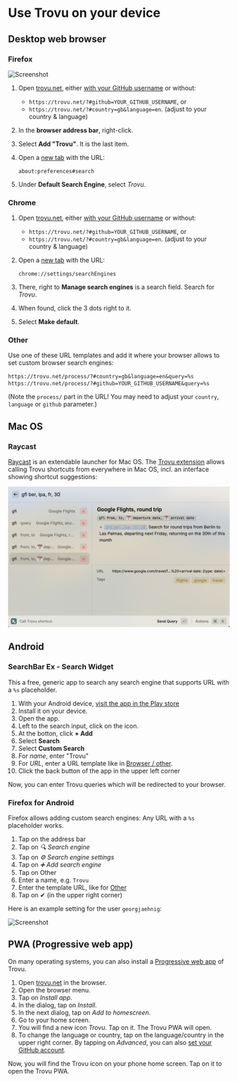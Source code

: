 # Use Trovu on your device

## Desktop web browser

### Firefox

![Screenshot](img/firefox.png)

1.  Open [trovu.net](https://trovu.net/), either [with your GitHub username](advanced.md) or without:
    -   `https://trovu.net/?#github=YOUR_GITHUB_USERNAME`, or
    -   `https://trovu.net/?#country=gb&language=en`. (adjust to your country & language)
1.  In the **browser address bar**, right-click.
1.  Select **Add "Trovu"**. It is the last item.
1.  Open a [new tab](about:blank) with the URL:

        about:preferences#search

1.  Under **Default Search Engine**, select _Trovu_.

### Chrome

1.  Open [trovu.net](https://trovu.net/), either [with your GitHub username](advanced.md) or without:
    -   `https://trovu.net/?#github=YOUR_GITHUB_USERNAME`, or
    -   `https://trovu.net/?#country=gb&language=en`. (adjust to your country & language)
1.  Open a [new tab](about:blank) with the URL:

        chrome://settings/searchEngines

1.  There, right to **Manage search engines** is a search field. Search for _Trovu_.
1.  When found, click the 3 dots right to it.
1.  Select **Make default**.

### Other

Use one of these URL templates and add it where your browser allows to set custom browser search engines:

    https://trovu.net/process/?#country=gb&language=en&query=%s
    https://trovu.net/process/?#github=YOUR_GITHUB_USERNAME&query=%s

(Note the `process/` part in the URL! You may need to adjust your `country`, `language` or `github` parameter.)

## Mac OS

### Raycast

[Raycast](<https://en.wikipedia.org/wiki/Raycast_(software)>) is an extendable launcher for Mac OS. The [Trovu extension](https://www.raycast.com/jorges/trovu) allows calling Trovu shortcuts from everywhere in Mac OS, incl. an interface showing shortcut suggestions:

![Screenshot](img/raycast.jpg)

## Android

### SearchBar Ex - Search Widget

This a free, generic app to search any search engine that supports URL with a `%s` placeholder.

1. With your Android device, [visit the app in the Play store](https://play.google.com/store/apps/details?id=com.devhomc.search)
1. Install it on your device.
1. Open the app.
1. Left to the search input, click on the icon.
1. At the botton, click **+ Add**
1. Select **Search**
1. Select **Custom Search**
1. For _name_, enter "Trovu"
1. For _URL_, enter a URL template like in [Browser / other](#other).
1. Click the back button of the app in the upper left corner

Now, you can enter Trovu queries which will be redirected to your browser.

### Firefox for Android

Firefox allows adding custom search engines: Any URL with a `%s` placeholder works.

1. Tap on the address bar
1. Tap on _🔍 Search engine_
1. Tap on _⚙️ Search engine settings_
1. Tap on _➕ Add search engine_
1. Tap on Other
1. Enter a name, e.g. `Trovu`
1. Enter the template URL, like for [Other](#other)
1. Tap on ✔ (in the upper right corner)

Here is an example setting for the user `georgjaehnig`:

![Screenshot](img/chrome.png)

## PWA (Progressive web app)

On many operating systems, you can also install a [Progressive web app](https://en.wikipedia.org/wiki/Progressive_web_app) of Trovu.

1. Open [trovu.net](https://trovu.net/) in the browser.
1. Open the browser menu.
1. Tap on _Install app_.
1. In the dialog, tap on _Install_.
1. In the next dialog, tap on _Add to homescreen_.
1. Go to your home screen.
1. You will find a new icon _Trovu_. Tap on it. The Trovu PWA will open.
1. To change the language or country, tap on the language/country in the upper right corner. By tapping on _Advanced_, you can also [set your GitHub account](advanced.md).

Now, you will find the Trovu icon on your phone home screen. Tap on it to open the Trovu PWA.
